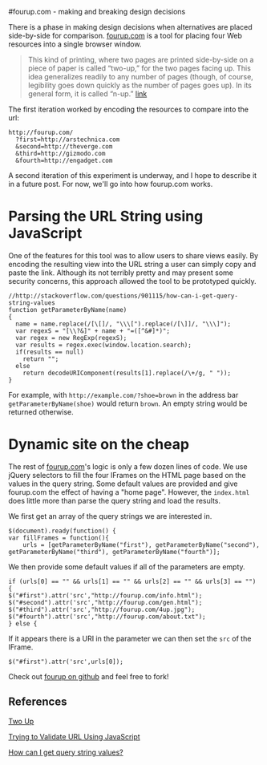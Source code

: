 #fourup.com - making and breaking design decisions

There is a phase in making design decisions when alternatives are placed side-by-side for comparison. [fourup.com](http://fourup.com) is a tool for placing four Web resources into a single browser window.

>This kind of printing, where two pages are printed side-by-side on a piece of paper is called “two-up,” for the two pages facing up. This idea generalizes readily to any number of pages (though, of course, legibility goes down quickly as the number of pages goes up). In its general form, it is called “n-up.”
 >[link](http://www.tailrecursive.org/postscript/nup.html)

The first iteration worked by encoding the resources to compare into the url:

    http://fourup.com/
      ?first=http://arstechnica.com
      &second=http://theverge.com
      &third=http://gizmodo.com
      &fourth=http://engadget.com

  
A second iteration of this experiment is underway, and I hope to describe it in a future post. For now, we'll go into how fourup.com works.

# Parsing the URL String using JavaScript

One of the features for this tool was to allow users to share views easily. By encoding the resulting view into the URL string a user can simply copy and paste the link. Although its not terribly pretty and may present some security concerns, this approach allowed the tool to be prototyped quickly.


    //http://stackoverflow.com/questions/901115/how-can-i-get-query-string-values
    function getParameterByName(name)
    {
      name = name.replace(/[\[]/, "\\\[").replace(/[\]]/, "\\\]");
      var regexS = "[\\?&]" + name + "=([^&#]*)";
      var regex = new RegExp(regexS);
      var results = regex.exec(window.location.search);
      if(results == null)
        return "";
      else
        return decodeURIComponent(results[1].replace(/\+/g, " "));
    }


For example, with `http://example.com/?shoe=brown` in the address bar `getParameterByName(shoe)` would return `brown`. An empty string would be returned otherwise.

# Dynamic site on the cheap

The rest of [fourup.com](http://fourup.com)'s logic is only a few dozen lines of code. We use jQuery selectors to fill the four IFrames on the HTML page based on the values in the query string. Some default values are provided and give fourup.com the effect of having a "home page". However, the `index.html` does little more than parse the query string and load the results.

We first get an array of the query strings we are interested in.

    $(document).ready(function() {
    var fillFrames = function(){
    	urls = [getParameterByName("first"), getParameterByName("second"), getParameterByName("third"), getParameterByName("fourth")];

We then provide some default values if all of the parameters are empty.

    if (urls[0] == "" && urls[1] == "" && urls[2] == "" && urls[3] == "") {
  	$("#first").attr('src',"http://fourup.com/info.html");
  	$("#second").attr('src',"http://fourup.com/gen.html");
  	$("#third").attr('src',"http://fourup.com/4up.jpg");
  	$("#fourth").attr('src',"http://fourup.com/about.txt");
    } else {


If it appears there is a URI in the parameter we can then set the `src` of the IFrame.

    $("#first").attr('src',urls[0]);

Check out [fourup on github](http://github.com/fourup.com) and feel free to fork!

## References

[Two Up](http://www.tailrecursive.org/postscript/nup.html)

[Trying to Validate URL Using JavaScript](http://stackoverflow.com/questions/1303872/trying-to-validate-url-using-javascript)

[How can I get query string values?](http://stackoverflow.com/questions/901115/how-can-i-get-query-string-values)
